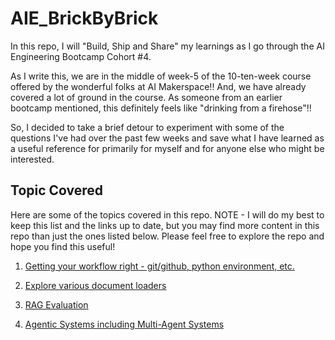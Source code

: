 # AIE_BrickByBrick

In this repo, I will "Build, Ship and Share" my learnings as I go through the AI Engineering Bootcamp Cohort #4.

As I write this, we are in the middle of week-5 of the 10-ten-week course offered by the wonderful folks at AI Makerspace!!  And, we have already covered a lot of ground in the course.  As someone from an earlier bootcamp mentioned, this definitely feels like "drinking from a firehose"!!

So, I decided to take a brief detour to experiment with some of the questions I've had over the past few weeks and 
save what I have learned as a useful reference for primarily for myself and for anyone else who might be interested.


## Topic Covered
Here are some of the topics covered in this repo.
NOTE - I will do my best to keep this list and the links up to date, but you may find more content in this repo than
just the ones listed below.  Please feel free to explore the repo and hope you find this useful!

1.  [Getting your workflow right - git/github, python environment, etc.](workFlowSetUp)

2.  [Explore various document loaders](documentLoaders)

3.  [RAG Evaluation](ragEvaluation)

4.  [Agentic Systems including Multi-Agent Systems](agenticSystems)

